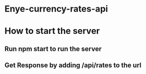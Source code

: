 # Enye-currency-rates-api

# How to start the server

## Run npm start to run the server

## Get Response by adding /api/rates to the url
